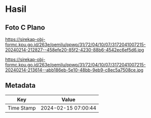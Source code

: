 # Hasil

## Foto C Plano

https://sirekap-obj-formc.kpu.go.id/263e/pemilu/ppwp/31/72/04/10/07/3172041007215-20240214-212827--458efe20-85f2-4230-88b6-4542ec6ef5d6.jpg

https://sirekap-obj-formc.kpu.go.id/263e/pemilu/ppwp/31/72/04/10/07/3172041007215-20240214-213614--abb186eb-5e10-48bb-9eb9-c8ec5a7508ce.jpg


## Metadata

| Key        | Value               |
| ---------- | ------------------- |
| Time Stamp | 2024-02-15 07:00:44 |



